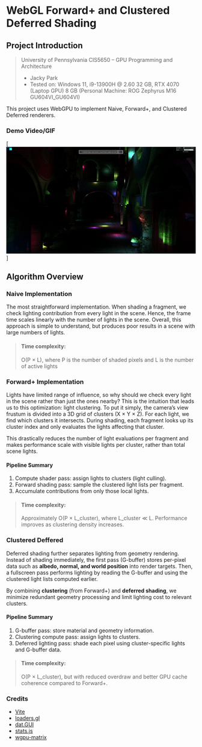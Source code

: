 
# WebGL Forward+ and Clustered Deferred Shading

## Project Introduction

> University of Pennsylvania CIS5650 – GPU Programming and Architecture
> 
> - Jacky Park
> - Tested on: Windows 11, i9-13900H @ 2.60 32 GB, RTX 4070 (Laptop GPU) 8 GB (Personal Machine: ROG Zephyrus M16 GU604VI_GU604VI)

This project uses WebGPU to implement Naive, Forward+, and Clustered Deferred renderers. 

### Demo Video/GIF

[![](img/demo.gif)]

## Algorithm Overview
### Naive Implementation 
The most straightforward implementation. When shading a fragment, we check lighting contribution from every light in the scene. Hence, the frame time scales linearly with the number of lights in the scene. Overall, this approach is simple to understand, but produces poor results in a scene with large numbers of lights.

>#### Time complexity: 
>O(P × L), where P is the number of shaded pixels and L is the number of active lights

### Forward+ Implementation 
Lights have limited range of influence, so why should we check every light in the scene rather than just the ones nearby? This is the intuition that leads us to this optimization: light clustering. To put it simply, the camera’s view frustum is divided into a 3D grid of clusters (X × Y × Z). For each light, we find which clusters it intersects. During shading, each fragment looks up its cluster index and only evaluates the lights affecting that cluster.

This drastically reduces the number of light evaluations per fragment and makes performance scale with visible lights per cluster, rather than total scene lights.

#### Pipeline Summary
1. Compute shader pass: assign lights to clusters (light culling).
2. Forward shading pass: sample the clustered light lists per fragment.
3. Accumulate contributions from only those local lights.

> #### Time complexity: 
> Approximately O(P × L_cluster), where L_cluster ≪ L. Performance improves as clustering density increases.

### Clustered Deffered
Deferred shading further separates lighting from geometry rendering. Instead of shading immediately, the first pass (G-buffer) stores per-pixel data such as **albedo, normal, and world position** into render targets. Then, a fullscreen pass performs lighting by reading the G-buffer and using the clustered light lists computed earlier.

By combining **clustering** (from Forward+) and **deferred shading**, we minimize redundant geometry processing and limit lighting cost to relevant clusters.
#### Pipeline Summary
1. G-buffer pass: store material and geometry information.
2. Clustering compute pass: assign lights to clusters.
3. Deferred lighting pass: shade each pixel using cluster-specific lights and G-buffer data.

> #### Time complexity: 
> O(P × L_cluster), but with reduced overdraw and better GPU cache coherence compared to Forward+.

### Credits

- [Vite](https://vitejs.dev/)
- [loaders.gl](https://loaders.gl/)
- [dat.GUI](https://github.com/dataarts/dat.gui)
- [stats.js](https://github.com/mrdoob/stats.js)
- [wgpu-matrix](https://github.com/greggman/wgpu-matrix)
